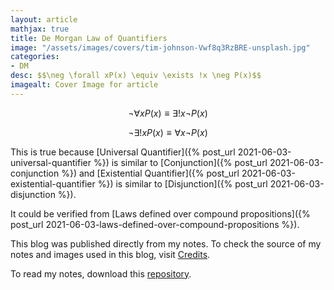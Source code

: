 ```yaml
---
layout: article
mathjax: true
title: De Morgan Law of Quantifiers
image: "/assets/images/covers/tim-johnson-Vwf8q3RzBRE-unsplash.jpg"
categories:
- DM
desc: $$\neg \forall xP(x) \equiv \exists !x \neg P(x)$$ 
imagealt: Cover Image for article
---
```


$$\neg \forall xP(x) \equiv \exists !x \neg P(x)$$
























































































































































































































































































































































































































$$\neg \exists !xP(x) \equiv \forall x \neg P(x)$$

























































































































































































































































































































































































































This is true because [Universal Quantifier]({% post_url 2021-06-03-universal-quantifier %}) is similar to [Conjunction]({% post_url 2021-06-03-conjunction %}) and [Existential Quantifier]({% post_url 2021-06-03-existential-quantifier %}) is similar to [Disjunction]({% post_url 2021-06-03-disjunction %}).

It could be verified from [Laws defined over compound propositions]({% post_url 2021-06-03-laws-defined-over-compound-propositions %}).

This blog was published directly from my notes.
To check the source of my notes and images used in this blog, visit <a href="/credits.html" target="_blank">Credits</a>.

To read my notes, download this <a href="https://github.com/bovem/CS" target="blank">repository</a>.